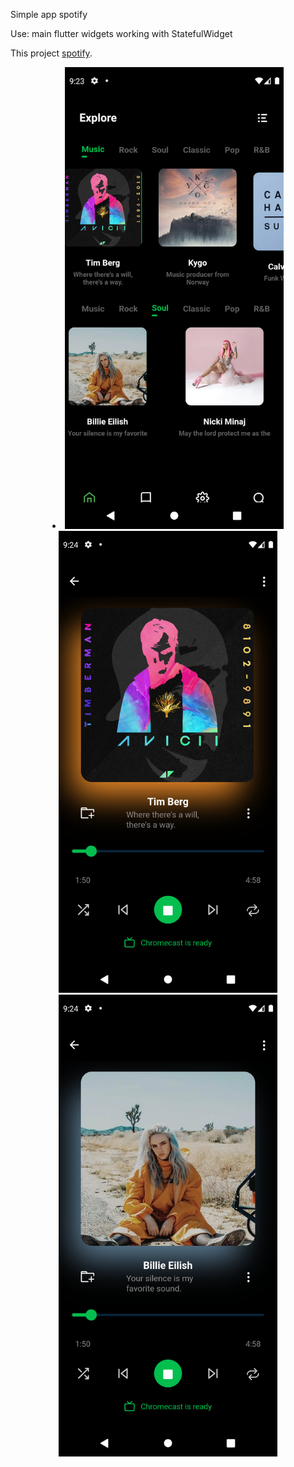 Simple app spotify

Use:
main flutter widgets
working with StatefulWidget

This project [spotify](https://github.com/Antonyakov/spotify).
   
<li align="center">
    <img src="https://github.com/Antonyakov/spotify/blob/master/Screenshot_1648664610.png" width="350" alt="accessibility text">  
    <img src="https://github.com/Antonyakov/spotify/blob/master/Screenshot_1648664649.png" width="350" alt="accessibility text">
    <img src="https://github.com/Antonyakov/spotify/blob/master/Screenshot_1648664700.png" width="350" alt="accessibility text">
</li>
